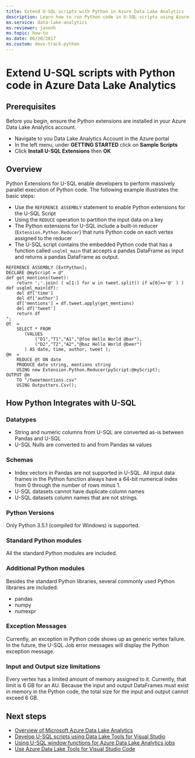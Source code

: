 ```yaml
---
title: Extend U-SQL scripts with Python in Azure Data Lake Analytics
description: Learn how to run Python code in U-SQL scripts using Azure Data Lake Analytics
ms.service: data-lake-analytics
ms.reviewer: jasonh
ms.topic: how-to
ms.date: 06/20/2017
ms.custom: devx-track-python
---
```

# Extend U-SQL scripts with Python code in Azure Data Lake Analytics

## Prerequisites

Before you begin, ensure the Python extensions are installed in your Azure Data Lake Analytics account.

* Navigate to you Data Lake Analytics Account in the Azure portal
* In the left menu, under **GETTING STARTED** click on **Sample Scripts**
* Click **Install U-SQL Extensions** then **OK**

## Overview

Python Extensions for U-SQL enable developers to perform massively parallel execution of Python code. The following example illustrates the basic steps:

* Use the `REFERENCE ASSEMBLY` statement to enable Python extensions for the U-SQL Script
* Using the `REDUCE` operation to partition the input data on a key
* The Python extensions for U-SQL include a built-in reducer (`Extension.Python.Reducer`) that runs Python code on each vertex assigned to the reducer
* The U-SQL script contains the embedded Python code that has a function called `usqlml_main` that accepts a pandas DataFrame as input and returns a pandas DataFrame as output.

```usql
REFERENCE ASSEMBLY [ExtPython];
DECLARE @myScript = @"
def get_mentions(tweet):
    return ';'.join( ( w[1:] for w in tweet.split() if w[0]=='@' ) )
def usqlml_main(df):
    del df['time']
    del df['author']
    df['mentions'] = df.tweet.apply(get_mentions)
    del df['tweet']
    return df
";
@t  =
    SELECT * FROM
       (VALUES
           ("D1","T1","A1","@foo Hello World @bar"),
           ("D2","T2","A2","@baz Hello World @beer")
       ) AS date, time, author, tweet );
@m  =
    REDUCE @t ON date
    PRODUCE date string, mentions string
    USING new Extension.Python.Reducer(pyScript:@myScript);
OUTPUT @m
    TO "/tweetmentions.csv"
    USING Outputters.Csv();
```

## How Python Integrates with U-SQL

### Datatypes

* String and numeric columns from U-SQL are converted as-is between Pandas and U-SQL
* U-SQL Nulls are converted to and from Pandas `NA` values

### Schemas

* Index vectors in Pandas are not supported in U-SQL. All input data frames in the Python function always have a 64-bit numerical index from 0 through the number of rows minus 1.
* U-SQL datasets cannot have duplicate column names
* U-SQL datasets column names that are not strings.

### Python Versions

Only Python 3.5.1 (compiled for Windows) is supported.

### Standard Python modules

All the standard Python modules are included.

### Additional Python modules

Besides the standard Python libraries, several commonly used Python libraries are included:

* pandas
* numpy
* numexpr

### Exception Messages

Currently, an exception in Python code shows up as generic vertex failure. In the future, the U-SQL Job error messages will display the Python exception message.

### Input and Output size limitations

Every vertex has a limited amount of memory assigned to it. Currently, that limit is 6 GB for an AU. Because the input and output DataFrames must exist in memory in the Python code, the total size for the input and output cannot exceed 6 GB.

## Next steps

* [Overview of Microsoft Azure Data Lake Analytics](data-lake-analytics-overview.md)
* [Develop U-SQL scripts using Data Lake Tools for Visual Studio](data-lake-analytics-data-lake-tools-get-started.md)
* [Using U-SQL window functions for Azure Data Lake Analytics jobs](./data-lake-analytics-u-sql-get-started.md)
* [Use Azure Data Lake Tools for Visual Studio Code](data-lake-analytics-data-lake-tools-for-vscode.md)